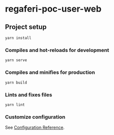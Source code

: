 # regaferi-poc-user-web

## Project setup
```
yarn install
```

### Compiles and hot-reloads for development
```
yarn serve
```

### Compiles and minifies for production
```
yarn build
```

### Lints and fixes files
```
yarn lint
```
 
### Customize configuration
See [Configuration Reference](https://cli.vuejs.org/config/).
